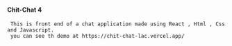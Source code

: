 #### Chit-Chat 4 
     This is front end of a chat application made using React , Html , Css and Javascript.
     you can see th demo at https://chit-chat-lac.vercel.app/
